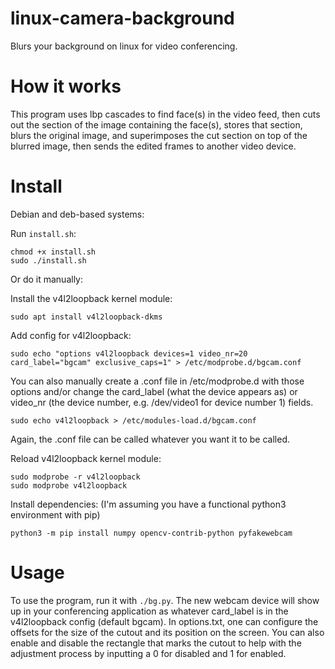 # linux-camera-background
Blurs your background on linux for video conferencing.

# How it works
This program uses lbp cascades to find face(s) in the video feed, then cuts out the section of the image containing the face(s), stores that section, blurs the original image, and superimposes the cut section on top of the blurred image, then sends the edited frames to another video device.
# Install
Debian and deb-based systems:

Run `install.sh`:
```
chmod +x install.sh
sudo ./install.sh
```
Or do it manually:

Install the v4l2loopback kernel module:
```
sudo apt install v4l2loopback-dkms
```
Add config for v4l2loopback:
```
sudo echo "options v4l2loopback devices=1 video_nr=20 card_label="bgcam" exclusive_caps=1" > /etc/modprobe.d/bgcam.conf
```
You can also manually create a .conf file in /etc/modprobe.d with those options and/or change the card_label (what the device appears as) or video_nr (the device number, e.g. /dev/video1 for device number 1) fields. 

```
sudo echo v4l2loopback > /etc/modules-load.d/bgcam.conf
```
Again, the .conf file can be called whatever you want it to be called.

Reload v4l2loopback kernel module:
```
sudo modprobe -r v4l2loopback
sudo modprobe v4l2loopback
```
Install dependencies:
(I'm assuming you have a functional python3 environment with pip)
```
python3 -m pip install numpy opencv-contrib-python pyfakewebcam
```
# Usage
To use the program, run it with `./bg.py`. The new webcam device will show up in your conferencing application as whatever card_label is in the v4l2loopback config (default bgcam). In options.txt, one can configure the offsets for the size of the cutout and its position on the screen. You can also enable and disable the rectangle that marks the cutout to help with the adjustment process by inputting a 0 for disabled and 1 for enabled.
